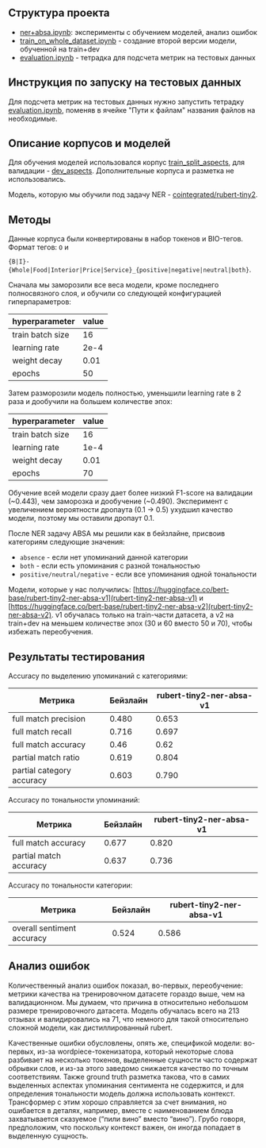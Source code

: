 ## Структура проекта

- [ner+absa.ipynb](https://github.com/thddbptnsndshs/nlp_homeworks/blob/main/project_ABSA/ner%2Babsa.ipynb): эксперименты с обучением моделей, анализ ошибок
- [train_on_whole_dataset.ipynb](https://github.com/thddbptnsndshs/nlp_homeworks/blob/main/project_ABSA/train_on_whole_dataset.ipynb) - создание второй версии модели, обученной на train+dev
- [evaluation.ipynb](https://github.com/thddbptnsndshs/nlp_homeworks/blob/main/project_ABSA/evaluation.ipynb) - тетрадка для подсчета метрик на тестовых данных

## Инструкция по запуску на тестовых данных

Для подсчета метрик на тестовых данных нужно запустить тетрадку [evaluation.ipynb](https://github.com/thddbptnsndshs/nlp_homeworks/blob/main/project_ABSA/evaluation.ipynb), поменяв в ячейке "Пути к файлам" названия файлов на необходимые.

## Описание корпусов и моделей 

Для обучения моделей использовался корпус [train_split_aspects](https://github.com/named-entity/hse-nlp/blob/master/4th_year/Project/train_split_aspects.txt), для валидации - [dev_aspects](https://github.com/named-entity/hse-nlp/blob/master/4th_year/Project/dev_aspects.txt). Дополнительные корпуса и разметка не использовались.

Модель, которую мы обучили под задачу NER - [cointegrated/rubert-tiny2](https://huggingface.co/cointegrated/rubert-tiny2). 

## Методы

Данные корпуса были конвертированы в набор токенов и BIO-тегов. Формат тегов: ```O``` и

```{B|I}-{Whole|Food|Interior|Price|Service}_{positive|negative|neutral|both}```.

Сначала мы заморозили все веса модели, кроме последнего полносвязного слоя, и обучили со следующей конфигурацией гиперпараметров:

| hyperparameter | value |
| ------ | ------ |
| train batch size | 16 |
| learning rate | 2e-4 |
| weight decay | 0.01 |
| epochs | 50 |

Затем разморозили модель полностью, уменьшили learning rate в 2 раза и дообучили на большем количестве эпох:

| hyperparameter | value |
| ------ | ------ |
| train batch size | 16 |
| learning rate | 1e-4 |
| weight decay | 0.01 |
| epochs | 70 |

Обучение всей модели сразу дает более низкий F1-score на валидации (~0.443), чем заморозка и дообучение (~0.490).
Эксперимент с увеличением вероятности дропаута (0.1 → 0.5) ухудшил качество модели, поэтому мы оставили дропаут 0.1.

После NER задачу ABSA мы решили как в бейзлайне, присвоив категориям следующие значения:

-  ```absence``` - если нет упоминаний данной категории
- ```both``` - если есть упоминания с разной тональностью
- ```positive/neutral/negative``` - если все упоминания одной тональности

Модели, которые у нас получились:
[https://huggingface.co/bert-base/rubert-tiny2-ner-absa-v1](rubert-tiny2-ner-absa-v1) 
и [https://huggingface.co/bert-base/rubert-tiny2-ner-absa-v2](rubert-tiny2-ner-absa-v2). 
v1 обучалась только на train-части датасета, а v2 на train+dev на меньшем количестве эпох (30 и 60 вместо 50 и 70), чтобы избежать переобучения.

## Результаты тестирования

Аccuracy по выделению упоминаний с категориями:

| Метрика | Бейзлайн | rubert-tiny2-ner-absa-v1 |
| ------ | ------ | ------ |
| full match precision | 0.480 | 0.653 |
| full match recall | 0.716 | 0.697 |
| full match accuracy | 0.46 | 0.62 |
| partial match ratio | 0.619 | 0.804 |
| partial category accuracy | 0.603 | 0.790 |

Аccuracy по тональности упоминаний:

| Метрика | Бейзлайн | rubert-tiny2-ner-absa-v1 |
| ------ | ------ | ------ |
| full match accuracy | 0.677 | 0.820 |
| partial match accuracy | 0.637 | 0.736 |

Аccuracy по тональности категории:

| Метрика | Бейзлайн | rubert-tiny2-ner-absa-v1 |
| ------ | ------ | ------ |
| overall sentiment accuracy | 0.524 | 0.586 |

## Анализ ошибок

Количественный анализ ошибок показал, во-первых, переобучение: метрики качества на тренировочном датасете гораздо выше, чем на валидационном. Мы думаем, что причина в относительно небольшом размере тренировочного датасета. Модель обучалась всего на 213 отзывах и валидировались на 71, что немного для такой относительно сложной модели, как дистиллированный rubert. 

Качественные ошибки обусловлены, опять же, спецификой модели: во-первых, из-за wordpiece-токенизатора, который некоторые слова разбивает на несколько токенов, выделенные сущности часто содержат обрывки слов, и из-за этого заведомо снижается качество по точным соответствиям. Также ground truth разметка такова, что в самих выделенных аспектах упоминания сентимента не содержится, и для определения тональности модель должна использовать контекст. Трансформер с этим хорошо справляется за счет внимания, но ошибается в деталях, например, вместе с наименованием блюда захватывается сказуемое (“пили вино” вместо “вино”). Грубо говоря, предположим, что поскольку контекст важен, он иногда попадает в выделенную сущность.
